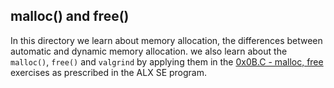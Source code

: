 malloc() and free()
---
In this directory we learn about memory allocation, the differences between automatic and dynamic memory allocation. we also learn about the `malloc()`, `free()` and `valgrind` by applying them in the [0x0B.C - malloc, free](https://alx-intranet.hbtn.io/projects/222) exercises as prescribed in the ALX SE program.
